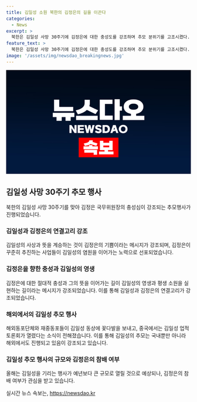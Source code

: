 ```yaml
---
title: 김일성 소원 북한의 김정은의 길을 이끈다
categories:
  - News
excerpt: >
  북한은 김일성 사망 30주기에 김정은에 대한 충성도를 강조하며 추모 분위기를 고조시켰다. 노동신문은 김일성과 김정일의 력사를 잇는 새 시대를 강조하며, 김정은의 추진사업이 김일성의 이상을 실현한다고 강조했다. 또한, 주체사상의 연구와 해외동포들의 추모 행사 등을 소개하며, 김일성을 기리는 행사가 큰 규모로 열릴 것으로 전망했다. 이에 대한 정부의 대응은 주목받고 있다.
feature_text: >
  북한은 김일성 사망 30주기에 김정은에 대한 충성도를 강조하며 추모 분위기를 고조시켰다. 노동신문은 김일성과 김정일의 력사를 잇는 새 시대를 강조하며, 김정은의 추진사업이 김일성의 이상을 실현한다고 강조했다. 또한, 주체사상의 연구와 해외동포들의 추모 행사 등을 소개하며, 김일성을 기리는 행사가 큰 규모로 열릴 것으로 전망했다. 이에 대한 정부의 대응은 주목받고 있다.
image: '/assets/img/newsdao_breakingnews.jpg'
---
```


<p><img src="/assets/img/newsdao_breakingnews.jpg" alt="implanttips 속보" /></p>

<h2 data-ke-size="size26">김일성 사망 30주기 추모 행사</h2>

<p data-ke-size="size16">북한의 김일성 사망 30주기를 맞아 김정은 국무위원장의 충성심이 강조되는 추모행사가 진행되었습니다.</p>

<h3>김일성과 김정은의 연결고리 강조</h3>

<p data-ke-size="size16">김일성의 사상과 뜻을 계승하는 것이 김정은의 기쁨이라는 메시지가 강조되며, 김정은이 꾸준히 추진하는 사업들이 김일성의 염원을 이어가는 노력으로 선포되었습니다.</p>

<h3>김정은을 향한 충성과 김일성의 영생</h3>

<p data-ke-size="size16">김정은에 대한 절대적 충성과 그의 뜻을 이어가는 길이 김일성의 영생과 평생 소원을 실현하는 길이라는 메시지가 강조되었습니다. 이를 통해 김일성과 김정은의 연결고리가 강조되었습니다.</p>

<h3>해외에서의 김일성 추모 행사</h3>

<p data-ke-size="size16">해외동포단체와 재중동포들이 김일성 동상에 꽃다발을 보내고, 중국에서는 김일성 업적 토론회가 열렸다는 소식이 전해졌습니다. 이를 통해 김일성의 추모는 국내뿐만 아니라 해외에서도 진행되고 있음이 강조되고 있습니다.</p>

<h3>김일성 추모 행사의 규모와 김정은의 참배 여부</h3>

<p data-ke-size="size16">올해는 김일성을 기리는 행사가 예년보다 큰 규모로 열릴 것으로 예상되나, 김정은의 참배 여부가 관심을 받고 있습니다.</p>
실시간 뉴스 속보는, <a href="https://newsdao.kr" rel="dofollow">https://newsdao.kr</a>


